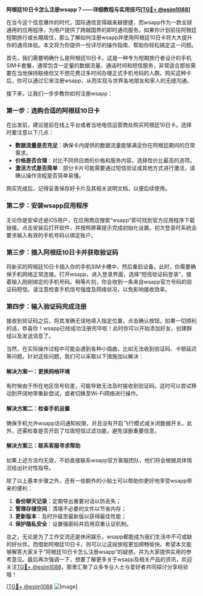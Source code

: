 **阿根廷10日卡怎么注册wsapp？——详细教程与实用技巧[[TG💪+ @esim1088](https://t.me/s/esim1088)]**

在当今这个信息爆炸的时代，国际通信变得越来越便捷，而wsapp作为一款全球通用的应用程序，为用户提供了跨越国界的即时通讯服务。如果你计划前往阿根廷短期旅行或长期居住，那么了解如何注册wsapp并使用阿根廷10日卡将大大提升你的通讯体验。本文将为你提供一份详尽的操作指南，帮助你轻松搞定这一问题。

首先，我们需要明确什么是阿根廷10日卡。这是一种专为短期旅行者设计的手机SIM卡套餐，通常包含一定量的数据流量、通话时间和短信服务，非常适合那些需要在当地保持联络但又不想花费过多时间办理正式手机号码的人群。购买这种卡后，你可以通过它来注册wsapp，从而实现与世界各地朋友和家人的无缝沟通。

接下来，让我们一步步教你如何注册wsapp：

### 第一步：选购合适的阿根廷10日卡

在出发前，建议提前在线上平台或者当地电信运营商处购买阿根廷10日卡。选择时要注意以下几点：
- **数据流量是否充足**：确保卡内提供的数据流量能够满足你在阿根廷期间的日常需求。
- **价格是否合理**：对比不同供应商的价格和服务内容，选择性价比最高的选项。
- **激活方式是否简单**：部分卡片可能需要通过短信验证或其他方式进行激活，请确认操作流程是否简单易懂。

购买完成后，记得妥善保存好卡片及其相关说明文档，以便后续使用。

### 第二步：安装wsapp应用程序

无论你是安卓还是iOS用户，在应用商店搜索“wsapp”即可找到官方应用程序下载链接。点击安装后打开软件，并按照屏幕提示完成初始化设置。初次登录时系统会要求输入有效的手机号码以绑定账户。

### 第三步：插入阿根廷10日卡并获取验证码

将新买的阿根廷10日卡插入你的手机SIM卡槽中，然后重启设备。此时，你需要确保手机网络正常连接。打开wsapp，进入登录界面，选择“短信验证码登录”，接着输入刚刚绑定的手机号码。稍等片刻，你会收到一条来自wsapp官方号码的验证码短信。请注意检查手机信号强度及网络状况，以免影响接收效率。

### 第四步：输入验证码完成注册

接收到验证码之后，将其准确无误地填入指定位置，点击确认按钮。如果一切顺利的话，恭喜你！wsapp已经成功注册完毕啦！此时你可以开始添加好友、创建群组以及发送消息了。

当然，在实际操作过程中可能会遇到各种小插曲，比如无法收到验证码、卡顿延迟等问题。针对这些问题，我们可以采取以下措施加以解决：

#### 解决方案一：更换网络环境
有时候由于所在地区信号较差，可能导致无法及时接收到验证码。这时可以尝试移动到开阔地带重新尝试，或者切换至Wi-Fi网络进行操作。

#### 解决方案二：检查手机设置
确保手机允许wsapp访问通知权限，并且没有开启飞行模式或关闭数据开关。此外，还需检查是否开启了垃圾短信过滤功能，避免误删重要信息。

#### 解决方案三：联系客服寻求帮助
如果上述方法均无效，不妨直接联系wsapp官方客服团队，他们将会根据具体情况给出针对性指导。

除了以上基本步骤之外，还有一些额外的小贴士可以帮助你更好地享受wsapp带来的便利：

1. **备份聊天记录**：定期导出重要对话以防丢失；
2. **管理存储空间**：清理不必要的文件以节省内存；
3. **更新版本**：及时升级至最新版以获得最佳性能；
4. **保护隐私安全**：设置强密码并启用双重认证机制。

总之，无论是为了工作交流还是休闲娱乐，wsapp都能成为我们生活中不可或缺的好伙伴。而借助阿根廷10日卡，则可以让这段旅程更加顺畅愉快。希望本文能够解答大家关于“阿根廷10日卡怎么注册wsapp”的疑惑，并为大家提供实用的参考意见。最后再次强调一下，想要了解更多关于wsapp及相关产品的资讯，欢迎关注[TG💪+ @esim1088](https://t.me/s/esim1088)，那里汇聚了众多专业人士与爱好者共同探讨分享经验哦！

[[TG💪+ @esim1088](https://t.me/s/esim1088) ![Image](https://i.postimg.cc/4NQfJmqS/Snipaste-2025-05-13-00-14-12.png)]